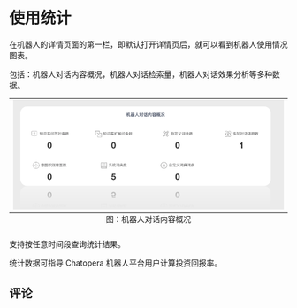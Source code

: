# 使用统计

在机器人的详情页面的第一栏，即默认打开详情页后，就可以看到机器人使用情况图表。

包括：机器人对话内容概况，机器人对话检索量，机器人对话效果分析等多种数据。

<table class="image">
<caption align="bottom">图：机器人对话内容概况</caption>
<tr><td><img width="800" src="../../images/products/platform/bot-roi-1.png" alt="机器人对话内容概况"/></td></tr>
</table>

支持按任意时间段查询统计结果。

统计数据可指导 Chatopera 机器人平台用户计算投资回报率。

## 评论

<script src="https://utteranc.es/client.js"
        repo="chatopera/docs"
        issue-term="pathname"
        label="Comment"
        theme="github-light"
        crossorigin="anonymous"
        async>
</script>
